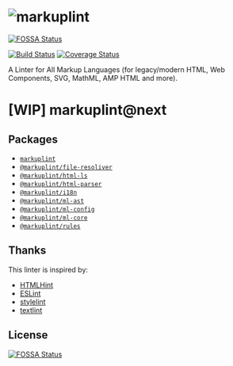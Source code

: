 # ![markuplint](https://cdn.rawgit.com/YusukeHirao/markuplint/HEAD/media/logo-v.svg)
[![FOSSA Status](https://app.fossa.io/api/projects/git%2Bgithub.com%2Fmarkuplint%2Fmarkuplint.svg?type=shield)](https://app.fossa.io/projects/git%2Bgithub.com%2Fmarkuplint%2Fmarkuplint?ref=badge_shield)

<!-- [![npm version](https://badge.fury.io/js/markuplint.svg)](https://badge.fury.io/js/markuplint) -->

[![Build Status](https://travis-ci.org/markuplint/markuplint.svg?branch=next)](https://travis-ci.org/markuplint/markuplint) [![Coverage Status](https://coveralls.io/repos/github/markuplint/markuplint/badge.svg?branch=next)](https://coveralls.io/github/markuplint/markuplint?branch=next)

A Linter for All Markup Languages (for legacy/modern HTML, Web Components, SVG, MathML, AMP HTML and more).

# [WIP] markuplint@next

## Packages

-   [`markuplint`](./packages/markuplint)
-   [`@markuplint/file-resoliver`](./packages/@markuplint/file-resoliver)
-   [`@markuplint/html-ls`](./packages/@markuplint/html-ls)
-   [`@markuplint/html-parser`](./packages/@markuplint/html-parser)
-   [`@markuplint/i18n`](./packages/@markuplint/i18n)
-   [`@markuplint/ml-ast`](./packages/@markuplint/ml-ast)
-   [`@markuplint/ml-config`](./packages/@markuplint/ml-config)
-   [`@markuplint/ml-core`](./packages/@markuplint/ml-core)
-   [`@markuplint/rules`](./packages/@markuplint/rules)

## Thanks

This linter is inspired by:

-   [HTMLHint](http://htmlhint.com/)
-   [ESLint](https://eslint.org/)
-   [stylelint](https://stylelint.io/)
-   [textlint](https://textlint.github.io/)


## License
[![FOSSA Status](https://app.fossa.io/api/projects/git%2Bgithub.com%2Fmarkuplint%2Fmarkuplint.svg?type=large)](https://app.fossa.io/projects/git%2Bgithub.com%2Fmarkuplint%2Fmarkuplint?ref=badge_large)